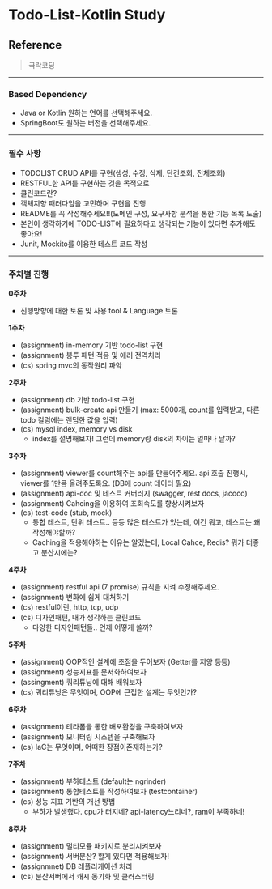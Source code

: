 # Todo-List-Kotlin Study

## Reference
> 극락코딩

<hr>

### Based Dependency

- Java or Kotlin 원하는 언어를 선택해주세요.
- SpringBoot도 원하는 버전을 선택해주세요.

<hr>

### 필수 사항

- TODOLIST CRUD API를 구현(생성, 수정, 삭제, 단건조회, 전체조회)
- RESTFUL한 API를 구현하는 것을 목적으로
- 클린코드란?
- 객체지향 패러다임을 고민하며 구현을 진행
- README를 꼭 작성해주세요!!(도메인 구성, 요구사항 분석을 통한 기능 목록 도출)
- 본인이 생각하기에 TODO-LIST에 필요하다고 생각되는 기능이 있다면 추가해도 좋아요!
- Junit, Mockito를 이용한 테스트 코드 작성

<hr>

### 주차별 진행

**0주차**
- 진행방향에 대한 토론 및 사용 tool & Language 토론

**1주차**
- (assignment) in-memory 기반 todo-list 구현
- (assignment) 봉투 패턴 적용 및 에러 전역처리
- (cs) spring mvc의 동작원리 파악  

**2주차**
- (assignment) db 기반 todo-list 구현
- (assignment) bulk-create api 만들기 (max: 5000개, count를 입력받고, 다른 todo 컬럼에는 랜덤한 값을 입력)
- (cs) mysql index, memory vs disk
  - index를 설명해보자! 그런데 memory랑 disk의 차이는 얼마나 날까?

**3주차**
- (assignment) viewer를 count해주는 api를 만들어주세요. api 호출 진행시, viewer를 1만큼 올려주도록요. (DB에 count 데이터 필요)
- (assignment) api-doc 및 테스트 커버러지 (swagger, rest docs, jacoco)
- (assignment) Cahcing을 이용하여 조회속도를 향상시켜보자
- (cs) test-code (stub, mock)
  - 통합 테스트, 단위 테스트.. 등등 많은 테스트가 있는데, 이건 뭐고, 테스트는 왜 작성해야할까?
  - Caching을 적용해야하는 이유는 알겠는데, Local Cahce, Redis? 뭐가 더좋고 분산시에는?

**4주차**
- (assignment) restful api (7 promise) 규칙을 지켜 수정해주세요.
- (assignment) 변화에 쉽게 대처하기
- (cs) restful이란, http, tcp, udp
- (cs) 디자인패턴, 내가 생각하는 클린코드
  - 다양한 디자인패턴들.. 언제 어떻게 쓸까?

**5주차**
- (assignment) OOP적인 설계에 초점을 두어보자 (Getter를 지양 등등)
- (assignment) 성능지표를 문서화하여보자
- (assingment) 쿼리튜닝에 대해 배워보자
- (cs) 쿼리튜닝은 무엇이며, OOP에 근접한 설계는 무엇인가?

**6주차**
- (assignment) 테라폼을 통한 배포환경을 구축하여보자
- (assignment) 모니터링 시스템을 구축해보자
- (cs) IaC는 무엇이며, 어떠한 장점이존재하는가?

**7주차**
- (assignment) 부하테스트 (default는 ngrinder)
- (assignment) 통합테스트를 작성하여보자 (testcontainer)
- (cs) 성능 지표 기반의 개선 방법
  - 부하가 발생했다. cpu가 터지네? api-latency느리네?, ram이 부족하네!
 
**8주차**
- (assignment) 멀티모듈 패키지로 분리시켜보자
- (assignment) 서버분산? 할게 있다면 적용해보자!
- (assignmnet) DB 레플리케이션 처리
- (cs) 분산서버에서 캐시 동기화 및 클러스터링
